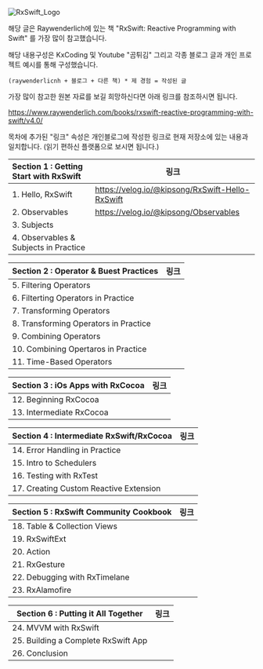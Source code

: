![RxSwift_Logo](https://user-images.githubusercontent.com/65879950/130313971-86ffc979-8120-4944-bcdd-f4779dca06ef.png)


해당 글은 Raywenderlich에 있는 책 "RxSwift: Reactive Programming with Swift" 를 가장 많이 참고했습니다.

해당 내용구성은 KxCoding 및 Youtube "곰튀김" 그리고 각종 블로그 글과 개인 프로젝트 예시를 통해 구성했습니다.

`(raywenderlicnh + 블로그 + 다른 책) * 제 경험 = 작성된 글`

가장 많이 참고한 원본 자료를 보길 희망하신다면 아래 링크를 참조하시면 됩니다.

https://www.raywenderlich.com/books/rxswift-reactive-programming-with-swift/v4.0/

목차에 추가된 "링크" 속성은 개인블로그에 작성한 링크로 현재 저장소에 있는 내용과 일치합니다.
(읽기 편하신 플랫폼으로 보시면 됩니다.)

| Section 1 : Getting Start with RxSwift | 링크 |
| :---------------------------------------- | ---- |
| 1. Hello, RxSwift              |https://velog.io/@kipsong/RxSwift-Hello-RxSwift|
| 2. Observables            |https://velog.io/@kipsong/Observables|
| 3. Subjects       | |
| 4. Observables & Subjects in Practice                     | |

| Section 2 : Operator & Buest Practices | 링크 |
| ---------------------------------------- | ---- |
| 5. Filtering Operators                   | |
| 6. Filterting Operators in Practice      | |
| 7. Transforming Operators                | |
| 8. Transforming Operators in Practice    | |
| 9. Combining Operators                   | |
| 10. Combining Opertaros in Practice      | |
| 11. Time-Based Operators                 | |

| Section 3 : iOs Apps with RxCocoa | 링크 |
| ------------------------------------ | ---- |
| 12. Beginning RxCocoa                |      |
| 13. Intermediate RxCocoa                |      |

| Section 4 : Intermediate RxSwift/RxCocoa | 링크 |
| ---------------------------------------- | ---- |
| 14. Error Handling in Practice                   | |
| 15. Intro to Schedulers      | |
| 16. Testing with RxTest                | |
| 17. Creating Custom Reactive Extension     | |

| Section 5 : RxSwift Community Cookbook | 링크 |
| ---------------------------------------- | ---- |
| 18. Table & Collection Views                   | |
| 19. RxSwiftExt      | |
| 20. Action                | |
| 21. RxGesture     | |
| 22. Debugging with RxTimelane     | |
| 23. RxAlamofire     | |

| Section 6 : Putting it All Together | 링크 |
| ---------------------------------------- | ---- |
| 24. MVVM with RxSwift                   | |
| 25. Building a Complete RxSwift App      | |
| 26. Conclusion                | |




